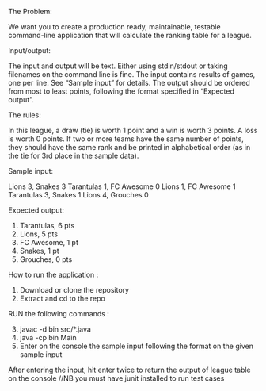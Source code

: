 
The Problem:

We want you to create a production ready, maintainable, testable command-line application that
will calculate the ranking table for a league.

Input/output:

The input and output will be text. Either using stdin/stdout or taking filenames on the command
line is fine.
The input contains results of games, one per line. See “Sample input” for details.
The output should be ordered from most to least points, following the format specified in
“Expected output”.

The rules:

In this league, a draw (tie) is worth 1 point and a win is worth 3 points. A loss is worth 0 points.
If two or more teams have the same number of points, they should have the same rank and be
printed in alphabetical order (as in the tie for 3rd place in the sample data).

Sample input:

Lions 3, Snakes 3
Tarantulas 1, FC Awesome 0
Lions 1, FC Awesome 1
Tarantulas 3, Snakes 1
Lions 4, Grouches 0

Expected output:

1. Tarantulas, 6 pts
2. Lions, 5 pts
3. FC Awesome, 1 pt
3. Snakes, 1 pt
5. Grouches, 0 pts

How to run the application :

1. Download or clone the repository
2. Extract and cd to the repo

RUN the following commands :

3. javac -d bin src/*.java     
4. java -cp bin Main
5. Enter on the console the sample input following the format on the given sample input

After entering the input, hit enter twice to return the output of league table on the console
//NB you must have junit installed to run test cases




